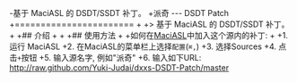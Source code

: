 -基于 MaciASL 的 DSDT/SSDT 补丁。
 +派奇 --- DSDT Patch
 +=======================
 +
 +> 基于 MaciASL 的 DSDT/SSDT 补丁。
 + 
 +## 介绍
 +
 +
 +## 使用方法
 +
 +如何在[MaciASL](http://sourceforge.net/projects/maciasl/)中加入这个源内的补丁: 
 +
 +1. 运行 MaciASL
 +2. 在MaciASL的菜单栏上选择`配置`(`⌘,`)
 +3. 选择Sources
 +4. 点击`+`按钮
 +5. 输入源名字, 例如"派奇"
 +6. 输入如下URL: http://raw.github.com/Yuki-Judai/dxxs-DSDT-Patch/master
